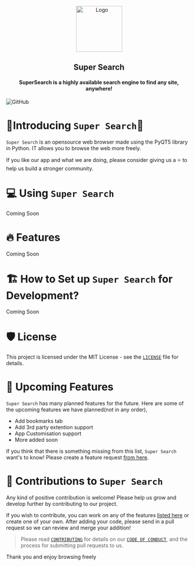 
<p align="center">
<img src="icon.ico" alt="Logo" width="125">
</p>

<h2 align="center">Super Search</h2>
<h4 align="center">SuperSearch is a highly available search engine to find any site, anywhere!</h4>

![GitHub](https://img.shields.io/github/license/Owen7000/Python-Web-Browser?style=flat-square)

# 🤟Introducing `Super Search`🤟
`Super Search` is an opensource web browser made using the PyQT5 library in Python. IT allows you to browse the web more freely.

If you like our app and what we are doing, please consider giving us a ⭐ to help us build a stronger community.

# 💻 Using `Super Search`

Coming Soon

# 🔥 Features 

Coming Soon

# 🏗️ How to Set up `Super Search` for Development?

Coming Soon

# 🛡️ License
This project is licensed under the MIT License - see the [`LICENSE`](LICENSE) file for details.

# 🦄 Upcoming Features
`Super Search` has many planned features for the future. Here are some of the upcoming features we have planned(not in any order),

- Add bookmarks tab
- Add 3rd party extention support
- App Customisation support
- More added soon

If you think that there is something missing from this list, `Super Search` want's to know! Please create a feature request [from here](https://github.com/Owen7000/Python-Web-Browser/issues/new/choose).

# 🤝 Contributions to `Super Search`

Any kind of positive contribution is welcome! Please help us grow and develop further by contributing to our project.

If you wish to contribute, you can work on any of the features [listed here](https://github.com/Owen7000/Python-Web-Browser#-upcoming-features) or create one of your own. After adding your code, please send in a pull request so we can review and merge your addition!

> Please read [`CONTRIBUTING`](CONTRIBUTING.md) for details on our [`CODE OF CONDUCT`](CODE_OF_CONDUCT.md), and the process for submitting pull requests to us.

Thank you and enjoy browsing freely

